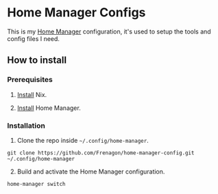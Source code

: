 # Home Manager Configs
This is my [Home Manager](https://github.com/nix-community/home-manager) configuration, it's used to setup the tools and config files I need.

## How to install
### Prerequisites
1. [Install](https://nixos.org/download/#nix-install-linux) Nix.
   
2. [Install](https://nix-community.github.io/home-manager/index.xhtml#sec-install-standalone) Home Manager.

### Installation
1. Clone the repo inside `~/.config/home-manager`.
```
git clone https://github.com/Frenagon/home-manager-config.git ~/.config/home-manager
```

2. Build and activate the Home Manager configuration.
```
home-manager switch
```
